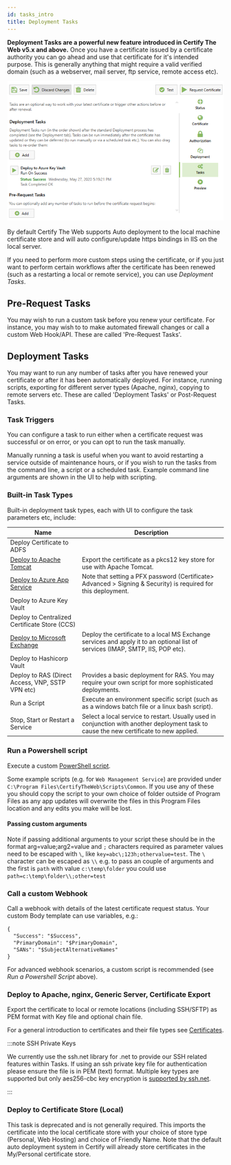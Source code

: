```yaml
---
id: tasks_intro
title: Deployment Tasks
---
```


**Deployment Tasks are a powerful new feature introduced in Certify The Web v5.x and above.**
Once you have a certificate issued by a certificate authority you can go ahead and use that certificate for it's intended purpose. This is generally anything that might require a valid verified domain (such as a webserver, mail server, ftp service, remote access etc).

![Startup UI](/assets/screens/DeploymentTasks.png)

By default Certify The Web supports Auto deployment to the local machine certificate store and will auto configure/update https bindings in IIS on the local server.

If you need to perform more custom steps using the certificate, or if you just want to perform certain workflows after the certificate has been renewed (such as a restarting a local or remote service), you can use _Deployment Tasks_.

## Pre-Request Tasks

You may wish to run a custom task before you renew your certificate. For instance, you may wish to to make automated firewall changes or call a custom Web Hook/API. These are called 'Pre-Request Tasks'.

## Deployment Tasks

You may want to run any number of tasks after you have renewed your certificate or after it has been automatically deployed. For instance, running scripts, exporting for different server types (Apache, nginx), copying to remote servers etc. These are called 'Deployment Tasks' or Post-Request Tasks.

### Task Triggers

You can configure a task to run either when a certificate request was successful or on error, or you can opt to run the task manually.

Manually running a task is useful when you want to avoid restarting a service outside of maintenance hours, or if you wish to run the tasks from the command line, a script or a scheduled task. Example command line arguments are shown in the UI to help with scripting.

### Built-in Task Types

Built-in deployment task types, each with UI to configure the task parameters etc, include:


| Name | Description |
|---|---|
| Deploy Certificate to ADFS |  |
| [Deploy to Apache Tomcat](./tasks/tomcat.md)| Export the certificate as a pkcs12 key store for use with Apache Tomcat. |
| [Deploy to Azure App Service](./tasks/azure-app-service.md)| Note that setting a PFX password (Certificate> Advanced > Signing & Security) is required for this deployment.  |
| Deploy to Azure Key Vault| |
| Deploy to Centralized Certificate Store (CCS)|  |
| [Deploy to Microsoft Exchange](./tasks/exchange.md)| Deploy the certificate to a local MS Exchange services and apply it to an optional list of services (IMAP, SMTP, IIS, POP etc). |
| Deploy to Hashicorp Vault|  |
| Deploy to RAS (Direct Access, VNP, SSTP VPN etc)| Provides a basic deployment for RAS. You may require your own script for more sophisticated deployments. |
| Run a Script | Execute an environment specific script (such as as a windows batch file or a linux bash script). |
| Stop, Start or Restart a Service | Select a local service to restart. Usually used in conjunction with another deployment task to cause the new certificate to new applied. |


### Run a Powershell script

Execute a custom [PowerShell script](../script-hooks.md).

Some example scripts (e.g. for `Web Management Service`) are provided under `C:\Program Files\CertifyTheWeb\Scripts\Common`. If you use any of these you should copy the script to your own choice of folder outside of Program Files as any app updates will overwrite the files in this Program Files location and any edits you make will be lost.

#### Passing custom arguments

Note if passing additional arguments to your script these should be in the format arg=value;arg2=value and `;` characters required as parameter values need to be escaped with `\`, like `key=abc\;123h;othervalue=test`. The `\` character can be escaped as `\\` e.g. to pass an couple of arguments and the first is `path` with value `c:\temp\folder` you could use `path=c:\temp\folder\\;other=test`

### Call a custom Webhook

Call a webhook with details of the latest certificate request status. Your custom Body template can use variables, e.g.:

```
{
  "Success": "$Success",
  "PrimaryDomain": "$PrimaryDomain",
  "SANs": "$SubjectAlternativeNames"
}
```

For advanced webhook scenarios, a custom script is recommended (see *Run a Powershell Script* above).

### Deploy to Apache, nginx, Generic Server, Certificate Export

Export the certificate to local or remote locations (including SSH/SFTP) as PEM format with Key file and optional chain file.

For a general introduction to certificates and their file types see [Certificates](../guides/certificates.md).

:::note  SSH Private Keys

We currently use the ssh.net library for .net to provide our SSH related features within Tasks. If using an ssh private key file for authentication please ensure the file is in PEM (text) format. Multiple key types are supported but only aes256-cbc key encryption is [supported by ssh.net](https://github.com/sshnet/SSH.NET/issues/742#issuecomment-1292945883). 

:::

### Deploy to Certificate Store (Local)

This task is deprecated and is not generally required. This imports the certificate into the local certificate store with your choice of store type (Personal, Web Hosting) and choice of Friendly Name. Note that the default auto deployment system in Certify will already store certificates in the My/Personal certificate store.
